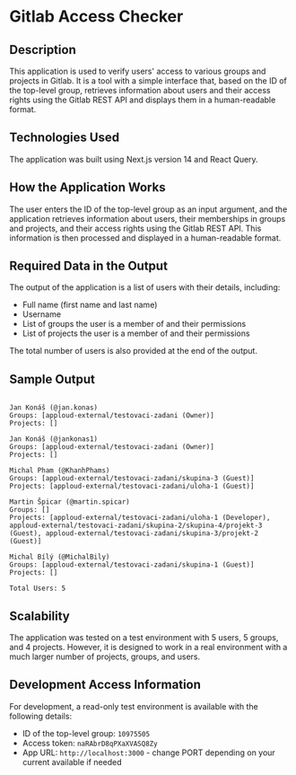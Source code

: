 # Gitlab Access Checker

## Description

This application is used to verify users' access to various groups and projects in Gitlab. It is a tool with a simple interface that, based on the ID of the top-level group, retrieves information about users and their access rights using the Gitlab REST API and displays them in a human-readable format.

## Technologies Used

The application was built using Next.js version 14 and React Query.

## How the Application Works

The user enters the ID of the top-level group as an input argument, and the application retrieves information about users, their memberships in groups and projects, and their access rights using the Gitlab REST API. This information is then processed and displayed in a human-readable format.

## Required Data in the Output

The output of the application is a list of users with their details, including:

- Full name (first name and last name)
- Username
- List of groups the user is a member of and their permissions
- List of projects the user is a member of and their permissions

The total number of users is also provided at the end of the output.

## Sample Output

```

Jan Konáš (@jan.konas)
Groups: [apploud-external/testovaci-zadani (Owner)]
Projects: []

Jan Konáš (@jankonas1)
Groups: [apploud-external/testovaci-zadani (Owner)]
Projects: []

Michal Pham (@KhanhPhams)
Groups: [apploud-external/testovaci-zadani/skupina-3 (Guest)]
Projects: [apploud-external/testovaci-zadani/uloha-1 (Guest)]

Martin Špicar (@martin.spicar)
Groups: []
Projects: [apploud-external/testovaci-zadani/uloha-1 (Developer), apploud-external/testovaci-zadani/skupina-2/skupina-4/projekt-3 (Guest), apploud-external/testovaci-zadani/skupina-3/projekt-2 (Guest)]

Michal Bílý (@MichalBily)
Groups: [apploud-external/testovaci-zadani/skupina-1 (Guest)]
Projects: []

Total Users: 5

```

## Scalability

The application was tested on a test environment with 5 users, 5 groups, and 4 projects. However, it is designed to work in a real environment with a much larger number of projects, groups, and users.

## Development Access Information

For development, a read-only test environment is available with the following details:

- ID of the top-level group: `10975505`
- Access token: `naRAbrD8qPXaXVASQ8Zy`
- App URL: `http://localhost:3000` - change PORT depending on your current available if needed
